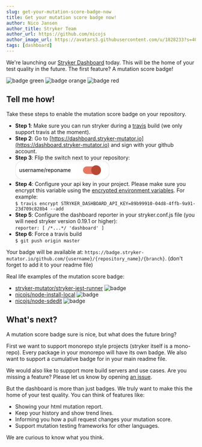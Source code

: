 ```yaml
---
slug: get-your-mutation-score-badge-now
title: Get your mutation score badge now!
author: Nico Jansen
author_title: Stryker Team
author_url: https://github.com/nicojs
author_image_url: https://avatars3.githubusercontent.com/u/1828233?s=400&u=fec18ad3776aaafec54c49bbd7173a841ae7ea59&v=4
tags: [dashboard]
---
```


We're launching our [Stryker Dashboard](https://dashboard.stryker-mutator.io) today.
This will be the home of your test quality in the future.
The first feature? A mutation score badge!

![badge green](https://img.shields.io/badge/mutation%20score-82.3-green.svg)
![badge orange](https://img.shields.io/badge/mutation%20score-72.3-orange.svg)
![badge red](https://img.shields.io/badge/mutation%20score-59.6-red.svg)

<!--truncate-->

## Tell me how!

Take these steps to enable the mutation score badge on your repository.

- **Step 1**: Make sure you can run stryker during a [travis](https://travis-ci.org) build (we only support travis at the moment).
- **Step 2**: Go to [https://dashboard.stryker-mutator.io](https://dashboard.stryker-mutator.io) and sign with your github account.
- **Step 3**: Flip the switch next to your repository:
  <svg _ngcontent-c6="" height="50" width="250" xmlns="http://www.w3.org/2000/svg">
  <g _ngcontent-c6="">
  <title _ngcontent-c6="">background</title>
  <rect _ngcontent-c6="" x="0" y="0" width="250" height="50" ry="20" rx="20" fill="#fff" r="50" stroke="#E7E8E6" stroke-width="1.5"></rect>
  </g>
  <g _ngcontent-c6="">
  <title _ngcontent-c6="">Switch</title>
  <text _ngcontent-c6="" text-anchor="start" x="10" y="30">username/reponame</text>
  <rect _ngcontent-c6="" fill="#E77964" height="20" rx="10" ry="50" width="45" x="180" y="15"></rect>
  <circle _ngcontent-c6="" cx="215" cy="25" fill="#b74934" r="13"></circle>
  </g>
  </svg>
- **Step 4**: Configure your api key in your project. Please make sure you encrypt this variable using the [encrypted environment variables](https://docs.travis-ci.com/user/environment-variables/#Encrypting-environment-variables).
  For example:  
  `$ travis encrypt STRYKER_DASHBOARD_API_KEY=89b99910-04d8-4ffb-9a91-23d709c828b4 --add`
- **Step 5**: Configure the dashboard reporter in your stryker.conf.js file (you will need stryker version 0.19.1 or higher):  
  `reporter: [ /*...*/ 'dashboard' ]`
- **Step 6**: Force a travis build  
  `$ git push origin master`

Your badge will be available at: `https://badge.stryker-mutator.io/github.com/{username}/{repository_name}/{branch}`.
(don't forget to add it to your readme file)

Real life examples of the mutation score badge:

- [stryker-mutator/stryker-jest-runner](https://github.com/stryker-mutator/stryker-jest-runner#readme) ![badge](https://badge.stryker-mutator.io/github.com/stryker-mutator/stryker-jest-runner/master)
- [nicojs/node-install-local](https://github.com/nicojs/node-install-local#readme) ![badge](https://badge.stryker-mutator.io/github.com/nicojs/node-install-local/master)
- [nicojs/node-sdedit](https://github.com/nicojs/node-sdedit#readme) ![badge](https://badge.stryker-mutator.io/github.com/nicojs/node-sdedit/master)

## What's next?

A mutation score badge sure is nice, but what does the future bring?

First we want to support monorepo style projects (stryker itself is a mono-repo). Every package in your monorepo will have its own badge.
We also want to support a cumulative badge for in your main readme file.

We would also like to support more build servers and use cases. Are you missing a feature?
Please let us know by opening [an issue](https://github.com/stryker-mutator/stryker-dashboard/issues/new).

But the dashboard is more than just badges. We truly want to make this the home of your test quality.
You can think of features like:

- Showing your html mutation report.
- Keep your history and show trend lines.
- Informing you how a pull request changes your mutation score.
- Support mutation testing frameworks for other languages.

We are curious to know what you think.
